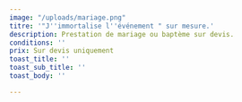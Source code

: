 ```yaml
---
image: "/uploads/mariage.png"
titre: '"J''immortalise l''événement " sur mesure.'
description: Prestation de mariage ou baptème sur devis.
conditions: ''
prix: Sur devis uniquement
toast_title: ''
toast_sub_title: ''
toast_body: ''

---
```


